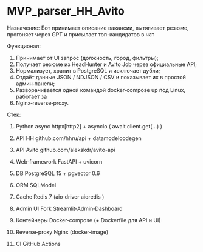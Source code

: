 # MVP_parser_HH_Avito

Назначение: Бот принимает описание вакансии, вытягивает резюме, прогоняет через GPT и присылает топ-кандидатов в чат

Функционал:
1. Принимает от UI запрос (должность, город, фильтры);
2. Получает резюме из HeadHunter и Avito Job через официальные API;
3. Нормализует, хранит в PostgreSQL и исключает дубли;
4. Отдаёт данные JSON / NDJSON / CSV и показывает их в простой админ‑панели;
5. Разворачивается одной командой docker‑compose up под Linux, работает за
6. Nginx‑reverse‑proxy.

Стек:
1. Python async
httpx[http2] + asyncio
( await client.get(...) )

2. API HH
github.com/hhru/api + datamodelcodegen

3. API Avito github.com/alekskdr/avito-api

4. Web‑framework FastAPI + uvicorn

5. DB PostgreSQL 15 + pgvector 0.6

6. ORM
SQLModel 

7. Cache Redis 7 (aio‑driver aioredis )

8. Admin UI 
Fork Streamlit‑Admin‑Dashboard

9. Контейнеры
Docker‑compose (+ Dockerfile
для API и UI)

10. Reverse‑proxy 
Nginx (docker‑image)

11. CI 
GitHub Actions